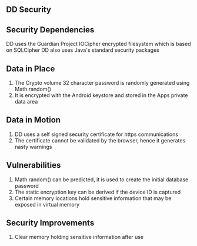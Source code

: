 DD Security  
-----------  

Security Dependencies  
---------------------  

DD uses the Guardian Project IOCipher encrypted filesystem which is based on SQLCipher
DD also uses Java's standard security packages


Data in Place  
-------------  

1. The Crypto volume 32 character password is randomly generated using Math.random()
2. It is encrypted with the Android keystore and stored in the Apps private data area


Data in Motion  
--------------  

1. DD uses a self signed security certificate for https communications
2. The certificate cannot be validated by the browser, hence it generates nasty warnings


Vulnerabilities  
---------------  

1. Math.random() can be predicted, it is used to create the initial database password
2. The static encryption key can be derived if the device ID is captured
3. Certain memory locations hold sensitive information that may be exposed in virtual memory


Security Improvements  
---------------------  

1. Clear memory holding sensitive information after use



